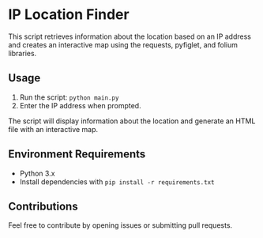# IP Location Finder

This script retrieves information about the location based on an IP address and creates an interactive map using the requests, pyfiglet, and folium libraries.

## Usage

1. Run the script: `python main.py`
2. Enter the IP address when prompted.

The script will display information about the location and generate an HTML file with an interactive map.

## Environment Requirements

- Python 3.x
- Install dependencies with `pip install -r requirements.txt`



## Contributions

Feel free to contribute by opening issues or submitting pull requests.
